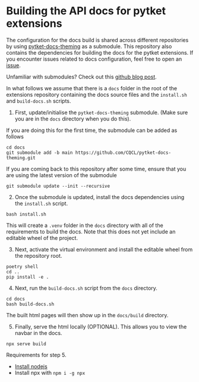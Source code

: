 # Building the API docs for pytket extensions

The configuration for the docs build is shared across different repositories by using [pytket-docs-theming](https://github.com/CQCL/pytket-docs-theming) as a submodule. This repository also contains the dependencies for building the docs for the pytket extensions. If you encounter issues related to docs configuration, feel free to open an [issue](https://github.com/CQCL/pytket-docs-theming/issues).

Unfamiliar with submodules? Check out this [github blog post](https://github.blog/open-source/git/working-with-submodules/). 

In what follows we assume that there is a `docs` folder in the root of the extensions repository containing the docs source files and the `install.sh` and `build-docs.sh` scripts.

1. First, update/initialise the `pytket-docs-theming` submodule. (Make sure you are in the `docs` directory when you do this).

If you are doing this for the first time, the submodule can be added as follows

```shell
cd docs
git submodule add -b main https://github.com/CQCL/pytket-docs-theming.git
```

If you are coming back to this repository after some time, ensure that you are using the latest version of the submodule

```shell
git submodule update --init --recursive
```

2. Once the submodule is updated, install the docs dependencies using the `install.sh` script.

```shell
bash install.sh
```

This will create a `.venv` folder in the `docs` directory with all of the requirements to build the docs. Note that this does not yet include an editable wheel of the project.

3. Next, activate the virtual environment and install the editable wheel from the repository root.

```shell
poetry shell
cd ..
pip install -e .
```

4. Next, run the `build-docs.sh` script from the `docs` directory.

```shell
cd docs
bash build-docs.sh
```

The built html pages will then show up in the `docs/build` directory.

5. Finally, serve the html locally (OPTIONAL). This allows you to view the navbar in the docs.

```shell
npx serve build
```

Requirements for step 5.
* [Install nodejs](https://nodejs.org/en/download/package-manager)
* Install npx with `npm i -g npx`
